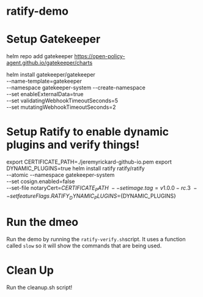 # ratify-demo

# Setup Gatekeeper

helm repo add gatekeeper https://open-policy-agent.github.io/gatekeeper/charts

helm install gatekeeper/gatekeeper  \
    --name-template=gatekeeper \
    --namespace gatekeeper-system --create-namespace \
    --set enableExternalData=true \
    --set validatingWebhookTimeoutSeconds=5 \
    --set mutatingWebhookTimeoutSeconds=2

# Setup Ratify to enable dynamic plugins and verify things!

export CERTIFICATE_PATH=./jeremyrickard-github-io.pem
export DYNAMIC_PLUGINS=true
helm install ratify ratify/ratify \
    --atomic --namespace gatekeeper-system \
    --set cosign.enabled=false \
    --set-file notaryCert=${CERTIFICATE_PATH} \
    --set image.tag=v1.0.0-rc.3 \
     --set featureFlags.RATIFY_DYNAMIC_PLUGINS=${DYNAMIC_PLUGINS}

# Run the dmeo

Run the demo by running the `ratify-verify.sh`script. It uses a function called `slow` so it will show the commands that are being used.

# Clean Up

Run the cleanup.sh script!

